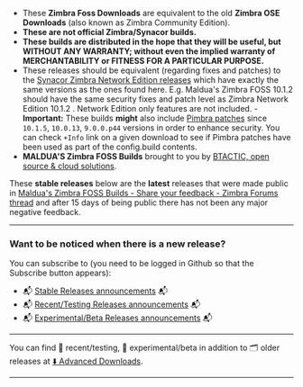 
- These **Zimbra Foss Downloads** are equivalent to the old **Zimbra OSE Downloads** (also known as Zimbra Community Edition).
- **These are not official Zimbra/Synacor builds.**
- **These builds are distributed in the hope that they will be useful, but WITHOUT ANY WARRANTY; without even the implied warranty of MERCHANTABILITY or FITNESS FOR A PARTICULAR PURPOSE.**
- These releases should be equivalent (regarding fixes and patches) to the [Synacor Zimbra Network Edition releases](https://wiki.zimbra.com/wiki/Zimbra_Releases) which have exactly the same versions as the ones found here. E.g. Maldua's Zimbra FOSS 10.1.2 should have the same security fixes and patch level as Zimbra Network Edition 10.1.2 . Network Edition only features are not included. - **Important:** These builds **might** also include [Pimbra patches](https://github.com/maldua-pimbra/maldua-pimbra) since `10.1.5`, `10.0.13`, `9.0.0.p44` versions in order to enhance security. You can check `+Info` link on a given download to see if Pimbra patches have been used as part of the config.build contents.
- **MALDUA'S Zimbra FOSS Builds** brought to you by [BTACTIC, open source & cloud solutions](https://www.btactic.com).

These **stable releases** below are the **latest** releases that were made public in [Maldua's Zimbra FOSS Builds - Share your feedback - Zimbra Forums thread](https://forums.zimbra.org/viewtopic.php?t=72655) and after 15 days of being public there has not been any major negative feedback.

---

### Want to be noticed when there is a new release?

You can subscribe to (you need to be logged in Github so that the Subscribe button appears):

- 📬 [Stable Releases announcements](https://github.com/maldua/zimbra-foss-builder/discussions/8) 📬
- 📬 [Recent/Testing Releases announcements](https://github.com/maldua/zimbra-foss-builder/discussions/9) 📬
- 📬 [Experimental/Beta Releases announcements](https://github.com/maldua/zimbra-foss-builder/discussions/10) 📬

---

You can find 🧪 recent/testing, 🧬 experimental/beta in addition to 🗂️ older releases at [⬇️ Advanced Downloads](advanced-downloads.md).

---
